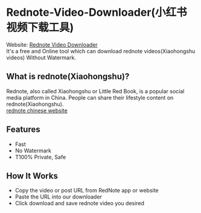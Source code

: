 # Rednote-Video-Downloader(小红书视频下载工具)  

Website: [Rednote Video Downloader](https://xhs-downloader.top)  
It's a free and Online tool which can download rednote videos(Xiaohongshu videos) Without Watermark.  

## What is rednote(Xiaohongshu)?  

Rednote, also called Xiaohongshu or Little Red Book, is a popular social media platform in China. 
People can share their lifestyle content on rednote(Xiaohongshu).  
[rednote chinese website](https://www.xiaohongshu.com)

## Features  

- Fast
- No Watermark
- T100% Private, Safe

## How It Works

- Copy the video or post URL from RedNote app or website
- Paste the URL into our downloader
- Click download and save rednote video you desired
